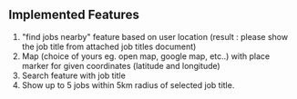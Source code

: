 ## Implemented Features
1.  "find jobs nearby" feature based on user location (result : please show the job title from attached job titles document)
2.  Map (choice of yours eg. open map, google map, etc..) with place marker for given coordinates (latitude and longitude)
3.  Search feature with job title 
4.  Show up to 5 jobs within 5km radius of selected job title.